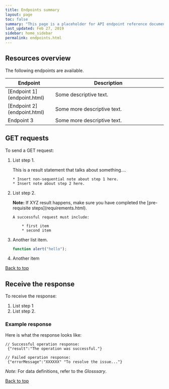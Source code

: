 ```yaml
---
title: Endpoints summary
layout: page
toc: false
summary: "This page is a placeholder for API endpoint reference documentation. This is a test."
last_updated: Feb 27, 2019
sidebar: home_sidebar
permalink: endpoints.html
---
```


## Resources overview

The following endpoints are available.

<table>
<colgroup>
<col width="30%" />
<col width="70%" />
</colgroup>
<thead>
<tr class="header">
<th>Endpoint</th>
<th>Description</th>
</tr>
</thead>
<tbody>
<tr>
<td markdown="span">[Endpoint 1](endpoint.html)</td>
<td markdown="span">Some descriptive text.</td>
</tr>
<tr>
<td markdown="span">[Endpoint 2](endpoint.html)</td>
<td markdown="span">Some more descriptive text.
</td>
</tr>
<tr>
<td markdown="span">Endpoint 3</td>
<td markdown="span">Some more descriptive text.
</td>
</tr>
</tbody>
</table>

## GET requests

To send a GET request:

1.  List step 1.

    This is a result statement that talks about something....

		* Insert non-sequential note about step 1 here.
		* Insert note about step 2 here.

2.  List step 2.

    <div markdown="span" class="alert alert-info" role="alert"><i class="fa fa-info-circle"></i> <b>Note:</b> If XYZ result happens, make sure you have completed the [pre-requisite steps](requirements.html).</div>

    	A successful request must include:

    		* first item
    		* second item

3.  Another list item.

    ```js
    function alert("hello");
    ```

4.  Another item

[Back to top](#Resources)

## Receive the response

To receive the response:

1. List step 1
2. List step 2.

### Example response

Here is what the response looks like:

```
// Successful operation response:
 {"result":"The operation was successful."}

// Failed operation response:
 {"errorMessage":"XXXXXX" "To resolve the issue..."}
```

*Note:* For data definitions, refer to the *Glosssary*.

[Back to top](#Resources)
